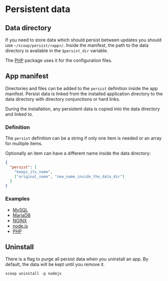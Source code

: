 # Persistent data

## Data directory

If you need to store data which should persist between updates you should use `~/scoop/persist/<app>/`.
Inside the manifest, the path to the data directory is available in the `$persist_dir` variable.

The [PHP](/ScoopInstaller/Main/blob/master/bucket/php.json) package uses it for the configuration files.

## App manifest

Directories and files can be added to the `persist` definition inside the app manifest.
Persist data is linked from the installed application directory to the data directory with directory conjunctions or hard links.

During the installation, any persistent data is copied into the data directory and linked to.

### Definition

The `persist` definition can be a string if only one item is needed or an array for multiple items.

Optionally an item can have a different name inside the data directory:

```json
{
  "persist": [
    "keeps_its_name",
    ["original_name", "new_name_inside_the_data_dir"]
  ]
}
```

### Examples

- [MySQL](/ScoopInstaller/Main/blob/master/bucket/mysql.json)
- [MariaDB](/ScoopInstaller/Main/blob/master/bucket/mariadb.json)
- [NGINX](/ScoopInstaller/Main/blob/master/bucket/nginx.json)
- [node.js](/ScoopInstaller/Main/blob/master/bucket/nodejs.json)
- [PHP](/ScoopInstaller/Main/blob/master/bucket/php.json)

## Uninstall

There is a flag to purge all persist data when you uninstall an app. By default, the data will be kept until you remove it.

    scoop uninstall -p nodejs
